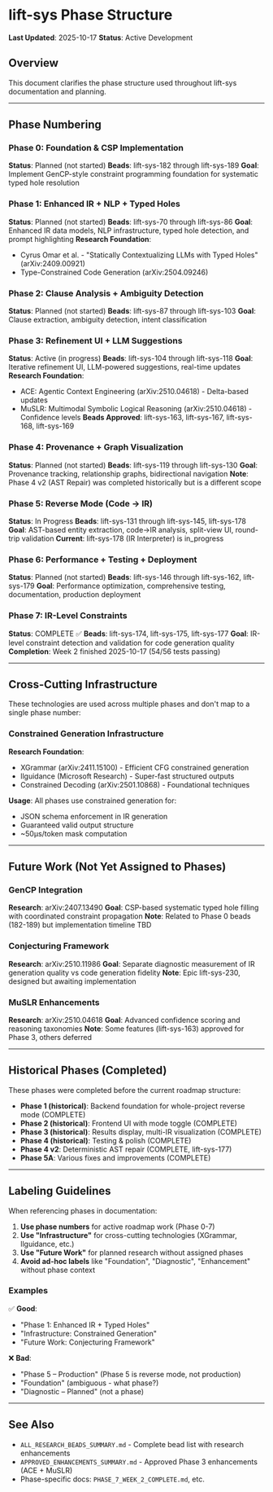 # lift-sys Phase Structure

**Last Updated**: 2025-10-17
**Status**: Active Development

## Overview

This document clarifies the phase structure used throughout lift-sys documentation and planning.

---

## Phase Numbering

### Phase 0: Foundation & CSP Implementation
**Status**: Planned (not started)
**Beads**: lift-sys-182 through lift-sys-189
**Goal**: Implement GenCP-style constraint programming foundation for systematic typed hole resolution

### Phase 1: Enhanced IR + NLP + Typed Holes
**Status**: Planned (not started)
**Beads**: lift-sys-70 through lift-sys-86
**Goal**: Enhanced IR data models, NLP infrastructure, typed hole detection, and prompt highlighting
**Research Foundation**:
- Cyrus Omar et al. - "Statically Contextualizing LLMs with Typed Holes" (arXiv:2409.00921)
- Type-Constrained Code Generation (arXiv:2504.09246)

### Phase 2: Clause Analysis + Ambiguity Detection
**Status**: Planned (not started)
**Beads**: lift-sys-87 through lift-sys-103
**Goal**: Clause extraction, ambiguity detection, intent classification

### Phase 3: Refinement UI + LLM Suggestions
**Status**: Active (in progress)
**Beads**: lift-sys-104 through lift-sys-118
**Goal**: Iterative refinement UI, LLM-powered suggestions, real-time updates
**Research Foundation**:
- ACE: Agentic Context Engineering (arXiv:2510.04618) - Delta-based updates
- MuSLR: Multimodal Symbolic Logical Reasoning (arXiv:2510.04618) - Confidence levels
**Beads Approved**: lift-sys-163, lift-sys-167, lift-sys-168, lift-sys-169

### Phase 4: Provenance + Graph Visualization
**Status**: Planned (not started)
**Beads**: lift-sys-119 through lift-sys-130
**Goal**: Provenance tracking, relationship graphs, bidirectional navigation
**Note**: Phase 4 v2 (AST Repair) was completed historically but is a different scope

### Phase 5: Reverse Mode (Code → IR)
**Status**: In Progress
**Beads**: lift-sys-131 through lift-sys-145, lift-sys-178
**Goal**: AST-based entity extraction, code→IR analysis, split-view UI, round-trip validation
**Current**: lift-sys-178 (IR Interpreter) is in_progress

### Phase 6: Performance + Testing + Deployment
**Status**: Planned (not started)
**Beads**: lift-sys-146 through lift-sys-162, lift-sys-179
**Goal**: Performance optimization, comprehensive testing, documentation, production deployment

### Phase 7: IR-Level Constraints
**Status**: COMPLETE ✅
**Beads**: lift-sys-174, lift-sys-175, lift-sys-177
**Goal**: IR-level constraint detection and validation for code generation quality
**Completion**: Week 2 finished 2025-10-17 (54/56 tests passing)

---

## Cross-Cutting Infrastructure

These technologies are used across multiple phases and don't map to a single phase number:

### Constrained Generation Infrastructure
**Research Foundation**:
- XGrammar (arXiv:2411.15100) - Efficient CFG constrained generation
- llguidance (Microsoft Research) - Super-fast structured outputs
- Constrained Decoding (arXiv:2501.10868) - Foundational techniques

**Usage**: All phases use constrained generation for:
- JSON schema enforcement in IR generation
- Guaranteed valid output structure
- ~50μs/token mask computation

---

## Future Work (Not Yet Assigned to Phases)

### GenCP Integration
**Research**: arXiv:2407.13490
**Goal**: CSP-based systematic typed hole filling with coordinated constraint propagation
**Note**: Related to Phase 0 beads (182-189) but implementation timeline TBD

### Conjecturing Framework
**Research**: arXiv:2510.11986
**Goal**: Separate diagnostic measurement of IR generation quality vs code generation fidelity
**Note**: Epic lift-sys-230, designed but awaiting implementation

### MuSLR Enhancements
**Research**: arXiv:2510.04618
**Goal**: Advanced confidence scoring and reasoning taxonomies
**Note**: Some features (lift-sys-163) approved for Phase 3, others deferred

---

## Historical Phases (Completed)

These phases were completed before the current roadmap structure:

- **Phase 1 (historical)**: Backend foundation for whole-project reverse mode (COMPLETE)
- **Phase 2 (historical)**: Frontend UI with mode toggle (COMPLETE)
- **Phase 3 (historical)**: Results display, multi-IR visualization (COMPLETE)
- **Phase 4 (historical)**: Testing & polish (COMPLETE)
- **Phase 4 v2**: Deterministic AST repair (COMPLETE, lift-sys-177)
- **Phase 5A**: Various fixes and improvements (COMPLETE)

---

## Labeling Guidelines

When referencing phases in documentation:

1. **Use phase numbers** for active roadmap work (Phase 0-7)
2. **Use "Infrastructure"** for cross-cutting technologies (XGrammar, llguidance, etc.)
3. **Use "Future Work"** for planned research without assigned phases
4. **Avoid ad-hoc labels** like "Foundation", "Diagnostic", "Enhancement" without phase context

### Examples

✅ **Good**:
- "Phase 1: Enhanced IR + Typed Holes"
- "Infrastructure: Constrained Generation"
- "Future Work: Conjecturing Framework"

❌ **Bad**:
- "Phase 5 – Production" (Phase 5 is reverse mode, not production)
- "Foundation" (ambiguous - what phase?)
- "Diagnostic – Planned" (not a phase)

---

## See Also

- `ALL_RESEARCH_BEADS_SUMMARY.md` - Complete bead list with research enhancements
- `APPROVED_ENHANCEMENTS_SUMMARY.md` - Approved Phase 3 enhancements (ACE + MuSLR)
- Phase-specific docs: `PHASE_7_WEEK_2_COMPLETE.md`, etc.
